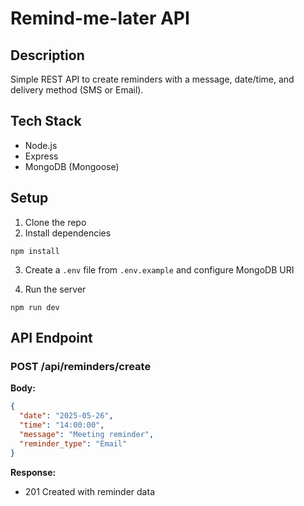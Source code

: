 # Remind-me-later API

## Description

Simple REST API to create reminders with a message, date/time, and delivery method (SMS or Email).

## Tech Stack

- Node.js
- Express
- MongoDB (Mongoose)

## Setup

1. Clone the repo
2. Install dependencies

```
npm install
```

3. Create a `.env` file from `.env.example` and configure MongoDB URI

4. Run the server

```
npm run dev
```

## API Endpoint

### POST /api/reminders/create

**Body:**
```json
{
  "date": "2025-05-26",
  "time": "14:00:00",
  "message": "Meeting reminder",
  "reminder_type": "Email"
}
```

**Response:**
- 201 Created with reminder data
